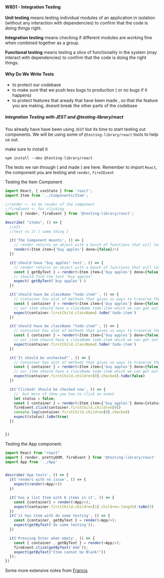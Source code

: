 #### W8D1 - Integration Testing

**Unit testing** means testing individual modules of an application in isolation (without any interaction with dependencies) to confirm that the code is doing things right.

**Integration testing** means checking if different modules are working fine when combined together as a group.

**Functional testing** means testing a slice of functionality in the system (may interact with dependencies) to confirm that the code is doing the right things.


#### Why Do We Write Tests

- to protect our codebase
- to make sure that we push less bugs to production ( or no bugs if it happens)
- to protect features that aready that have been made , so that the feature you are making, doesnt break the other parts of the codebase

##### Integration Testing with JEST and @testing-library/react

You already have have been using `JEST` but its time to start testing out components.
We will be using some of `@testing-library/react` tools to help us out.

make sure to install it

`npm install --dev @testing-library/react`

The tests we ran through ( and made ) are here.
Remember to import `React`, the component you are testing and `render`, `fireIEvent`


Testing the Item Component

```js
import React, { useState } from 'react';
import Item from '../Components/Item';

//render <- to do render of the component
//fireEvent <- for clicking
import { render, fireEvent } from '@testing-library/react';

describe( "items", () => {
  //xIt
  //test vs it ( same thing )

  it('The Component mounts', () => {
    // render returns an object with a bunch of functions that will let us query the DOM
    render(<Item item={'buy apples'} done={false}/>)
  })

  it('should have "buy apples" text', () => {
    // render returns an object with a bunch of functions that will let us query the DOM
    const { getByText } = render(<Item item={'buy apples'} done={false}/>)
    // should find the text "buy apples"
    expect( getByText('buy apples') )
  })

  it('should have be className "todo-item"', () => {
    // Container has alot of methods that gives us ways to traverse the Item DOM
    const { container } = render(<Item item={'buy apples'} done={false}/>)
    // our item should have a className todo-item which we can get out firstChild
    expect(container.firstChild.className).toBe('todo-item')
  })

  it('should have be className "todo-item"', () => {
    // Container has alot of methods that gives us ways to traverse the Item DOM
    const { container } = render(<Item item={'buy apples'} done={false}/>)
    // our item should have a className todo-item which we can get out firstChild
    expect(container.firstChild.className).toBe('todo-item')
  })

  it('It should be unchecked"', () => {
    // Container has alot of methods that gives us ways to traverse the Item DOM
    const { container } = render(<Item item={'buy apples'} done={false}/>)
    // our item should have a className todo-item which we can get out firstChild
    expect(container.firstChild.children[0].checked).toBe(false)
  })

  it('Clicked! Should be checked now', () => {
    //  but more of show you how to click an event
    let status = false;
    const { container } = render(<Item item={'buy apples'} done={status} toggleDone={() => status = true }/>)
    fireEvent.click(container.firstChild.children[0])
    console.log(container.firstChild.children[0].checked)
    expect(status).toBe(true)
  })


})
```


Testing the App component.
```js
import React from "react"
import { render, prettyDOM, fireEvent } from '@testing-library/react'
import App from '../App'


describe('App tests', () => {
  it('renders with no issue', () => {
    expect(render(<App/>))
  })

  it('has a list Item with 6 items in it', () => {
    const {container} = render(<App/>);
    expect(container.firstChild.children[1].children.length).toBe(5)
  })
  it('it has item with do some testing', () => {
    const {container, getByText } = render(<App/>);
    expect(getByText('do some testing'));
  })

  it('Pressing Enter when empty', () => {
    const { container , getByText } = render(<App/>);
    fireEvent.click(getByText('Add'));
    expect(getByText("Item cannot be Blank!"))
  });
})
```


Some more extensive notes from [Francis](https://github.com/FrancisBourgouin/lhl-12-w8d1)